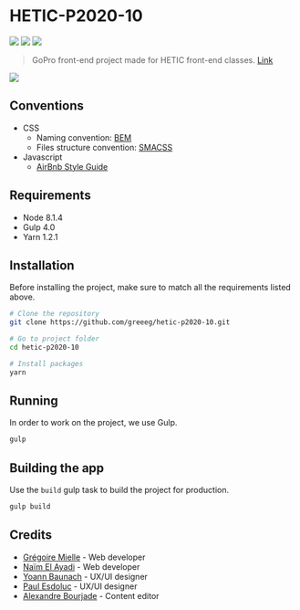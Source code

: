 HETIC-P2020-10
========
![](https://img.shields.io/badge/node-%3E%3D%208.1.4-brightgreen.svg) ![](https://img.shields.io/badge/gulp-4.0-red.svg) ![](https://img.shields.io/badge/yarn-%3E%3D%201.2.1-blue.svg)

> GoPro front-end project made for HETIC front-end classes. [Link](https://gopro.netlify.com/)

[![](https://www.netlify.com/img/global/badges/netlify-color-accent.svg)](https://gopro.netlify.com)

## Conventions
- CSS
  - Naming convention: [BEM](http://getbem.com/)
  - Files structure convention: [SMACSS](https://smacss.com/)
- Javascript
  - [AirBnb Style Guide](https://github.com/airbnb/javascript)

## Requirements
- Node 8.1.4
- Gulp 4.0
- Yarn 1.2.1

## Installation
Before installing the project, make sure to match all the requirements listed above.
```sh
# Clone the repository
git clone https://github.com/greeeg/hetic-p2020-10.git

# Go to project folder
cd hetic-p2020-10

# Install packages
yarn
```

## Running
In order to work on the project, we use Gulp.
```sh
gulp
```

## Building the app
Use the `build` gulp task to build the project for production.

```sh
gulp build
```

## Credits
- [Grégoire Mielle](https://github.com/greeeg) - Web developer
- [Naïm El Ayadi](https://github.com/naim-ea) - Web developer
- [Yoann Baunach](https://github.com/YoannBa) - UX/UI designer
- [Paul Esdoluc](https://github.com/PaulEsdoluc) - UX/UI designer
- [Alexandre Bourjade](#) - Content editor